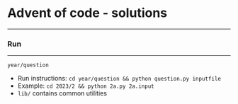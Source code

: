 # Advent of code - solutions
---

### Run
---

`year/question`

- Run instructions: `cd year/question && python question.py inputfile`
- Example: `cd 2023/2 && python 2a.py 2a.input`
- `lib/` contains common utilities
